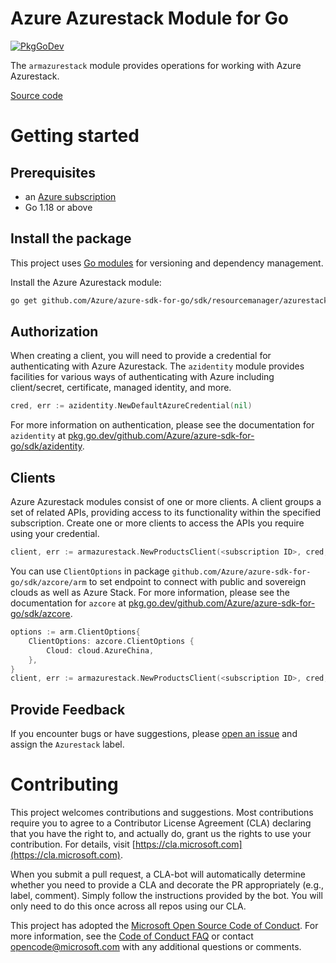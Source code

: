 # Azure Azurestack Module for Go

[![PkgGoDev](https://pkg.go.dev/badge/github.com/Azure/azure-sdk-for-go/sdk/resourcemanager/azurestack/armazurestack)](https://pkg.go.dev/github.com/Azure/azure-sdk-for-go/sdk/resourcemanager/azurestack/armazurestack)

The `armazurestack` module provides operations for working with Azure Azurestack.

[Source code](https://github.com/Azure/azure-sdk-for-go/tree/main/sdk/resourcemanager/azurestack/armazurestack)

# Getting started

## Prerequisites

- an [Azure subscription](https://azure.microsoft.com/free/)
- Go 1.18 or above

## Install the package

This project uses [Go modules](https://github.com/golang/go/wiki/Modules) for versioning and dependency management.

Install the Azure Azurestack module:

```sh
go get github.com/Azure/azure-sdk-for-go/sdk/resourcemanager/azurestack/armazurestack
```

## Authorization

When creating a client, you will need to provide a credential for authenticating with Azure Azurestack.  The `azidentity` module provides facilities for various ways of authenticating with Azure including client/secret, certificate, managed identity, and more.

```go
cred, err := azidentity.NewDefaultAzureCredential(nil)
```

For more information on authentication, please see the documentation for `azidentity` at [pkg.go.dev/github.com/Azure/azure-sdk-for-go/sdk/azidentity](https://pkg.go.dev/github.com/Azure/azure-sdk-for-go/sdk/azidentity).

## Clients

Azure Azurestack modules consist of one or more clients.  A client groups a set of related APIs, providing access to its functionality within the specified subscription.  Create one or more clients to access the APIs you require using your credential.

```go
client, err := armazurestack.NewProductsClient(<subscription ID>, cred, nil)
```

You can use `ClientOptions` in package `github.com/Azure/azure-sdk-for-go/sdk/azcore/arm` to set endpoint to connect with public and sovereign clouds as well as Azure Stack. For more information, please see the documentation for `azcore` at [pkg.go.dev/github.com/Azure/azure-sdk-for-go/sdk/azcore](https://pkg.go.dev/github.com/Azure/azure-sdk-for-go/sdk/azcore).

```go
options := arm.ClientOptions{
    ClientOptions: azcore.ClientOptions {
        Cloud: cloud.AzureChina,
    },
}
client, err := armazurestack.NewProductsClient(<subscription ID>, cred, &options)
```

## Provide Feedback

If you encounter bugs or have suggestions, please
[open an issue](https://github.com/Azure/azure-sdk-for-go/issues) and assign the `Azurestack` label.

# Contributing

This project welcomes contributions and suggestions. Most contributions require
you to agree to a Contributor License Agreement (CLA) declaring that you have
the right to, and actually do, grant us the rights to use your contribution.
For details, visit [https://cla.microsoft.com](https://cla.microsoft.com).

When you submit a pull request, a CLA-bot will automatically determine whether
you need to provide a CLA and decorate the PR appropriately (e.g., label,
comment). Simply follow the instructions provided by the bot. You will only
need to do this once across all repos using our CLA.

This project has adopted the
[Microsoft Open Source Code of Conduct](https://opensource.microsoft.com/codeofconduct/).
For more information, see the
[Code of Conduct FAQ](https://opensource.microsoft.com/codeofconduct/faq/)
or contact [opencode@microsoft.com](mailto:opencode@microsoft.com) with any
additional questions or comments.